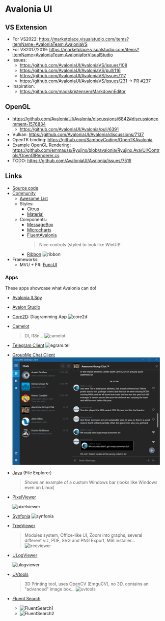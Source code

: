 # Avalonia UI

## VS Extension

* For VS2022: <https://marketplace.visualstudio.com/items?itemName=AvaloniaTeam.AvaloniaVS>
* For VS2017/2019: <https://marketplace.visualstudio.com/items?itemName=AvaloniaTeam.AvaloniaforVisualStudio>
* Issues:
  * <https://github.com/AvaloniaUI/AvaloniaVS/issues/108>
  * <https://github.com/AvaloniaUI/AvaloniaVS/pull/116>
  * <https://github.com/AvaloniaUI/AvaloniaVS/issues/117>
  * <https://github.com/AvaloniaUI/AvaloniaVS/issues/231> -> [PR #237](https://github.com/AvaloniaUI/AvaloniaVS/pull/237)
* Inspiration:
  * <https://github.com/madskristensen/MarkdownEditor>

## OpenGL

* <https://github.com/AvaloniaUI/Avalonia/discussions/6842#discussioncomment-1576834>
  * <https://github.com/AvaloniaUI/Avalonia/pull/6391>
* Vulkan: <https://github.com/AvaloniaUI/Avalonia/discussions/7137>
* OpenTK binding: <https://github.com/SamboyCoding/OpenTKAvalonia>
* Example OpenGL Rendering: <https://github.com/emmauss/Ryujinx/blob/avalonia/Ryujinx.Ava/Ui/Controls/OpenGlRenderer.cs>
* TODO: <https://github.com/AvaloniaUI/Avalonia/issues/7519>

## Links

* [Source code](https://github.com/AvaloniaUI/Avalonia)
* [Community](https://github.com/AvaloniaCommunity)
  * [Awesome List](https://github.com/AvaloniaCommunity/awesome-avalonia)
  * Styles:
    * [Citrus](https://github.com/AvaloniaCommunity/Citrus.Avalonia)
    * [Material](https://github.com/AvaloniaCommunity/Material.Avalonia)
  * Components:
    * [MessageBox](https://github.com/AvaloniaCommunity/MessageBox.Avalonia)
    * [Microcharts](https://github.com/AvaloniaCommunity/Avalonia.Microcharts)
    * [FluentAvalonia](https://github.com/amwx/FluentAvalonia)
      > Nice controls (styled to look like WinUI)!
    * [Ribbon](https://github.com/Splitwirez/AvaloniaRibbon)
      ![ribbon](https://github.com/Splitwirez/AvaloniaRibbon/raw/master/ReadmeImages/Ribbon-FluentDark-Horizontal.png)
* Frameworks:
  * MVU + F#: [FuncUI](https://github.com/fsprojects/Avalonia.FuncUI)

### Apps

These apps showcase what Avalonia can do!

* [Avalonia ILSpy](https://github.com/icsharpcode/AvaloniaILSpy)
* [Avalon Studio](https://github.com/VitalElement/AvalonStudio)
* [Core2D](https://github.com/wieslawsoltes/Core2D): Diagramming App
  ![core2d](https://user-images.githubusercontent.com/2297442/131457859-94a2c5c3-f85c-4ac0-a7b0-ec07e86595b7.png)
* [Camelot](https://github.com/IngvarX/Camelot)
  > DI, I18n...
  ![camelot](https://github.com/IngvarX/Camelot/raw/master/docs/Ubuntu.png)
* [Telegram Client](https://github.com/egramtel/egram.tel)
  ![egram.tel](https://raw.githubusercontent.com/egramtel/egram.tel/master/screenshot.png)
* [GroupMe Chat Client](https://github.com/alexdillon/GroupMeClient)
  ![groupme](https://github.com/alexdillon/GroupMeClient/raw/develop/docs/screenshots/DarkThemeMain.png)
* [Jaya](https://github.com/nullvoid-creations/Jaya) (File Explorer)
  > Shows an example of a custom Windows bar (looks like Windows even on Linux)
* [PixelViewer](https://github.com/carina-studio/PixelViewer)

  ![pixelviewer](https://raw.githubusercontent.com/carina-studio/PixelViewer/master/docs/Screenshot_MainWindow_Ubuntu_Thumb.png)
* [Synfonia](https://github.com/jmacato/Synfonia)
  ![synfonia](https://user-images.githubusercontent.com/4672627/84707589-5b69a880-af35-11ea-87a6-7ad57a31d314.png)
* [TreeViewer](https://github.com/arklumpus/TreeViewer)
  > Modules system, Office-like UI, Zoom into graphs, several different viz, PDF, SVG and PNG Export, MSI installer...
  ![treeviewer](https://github.com/arklumpus/TreeViewer/wiki/Screenshot.png)
* [ULogViewer](https://github.com/carina-studio/ULogViewer)

  ![ulogviewer](https://camo.githubusercontent.com/5a3ab7c2c96312608b3a1218b2fc21b34af4d6e2cf8dc6aa26cae302924c2ba0/68747470733a2f2f636172696e612d73747564696f2e6769746875622e696f2f554c6f675669657765722f53637265656e73686f74732f53637265656e73686f745f5562756e74755f5468756d622e706e67)
* [UVtools](https://github.com/sn4k3/UVtools)
  > 3D Printing tool, uses OpenCV (EmguCV), no 3D, contains an "advanced" image box...
  ![uvtools](https://raw.githubusercontent.com/sn4k3/UVtools/master/UVtools.GUI/Images/Screenshots/UVtools_GUI_Islands.png)

* [Fluent Search](https://fluentsearch.net/blog)
  * ![FluentSearch1](https://fluentsearch.net/data/adirshamen/2020/10/edge-tabs.png)
  * ![FluentSearch2](https://fluentsearch.net/data/adirshamen/2021/tasks/changetheme.png)
